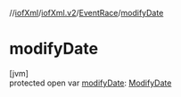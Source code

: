 //[iofXml](../../../index.md)/[iofXml.v2](../index.md)/[EventRace](index.md)/[modifyDate](modify-date.md)

# modifyDate

[jvm]\
protected open var [modifyDate](modify-date.md): [ModifyDate](../-modify-date/index.md)

